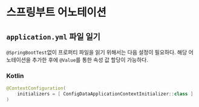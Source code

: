 # 스프링부트 어노테이션

## `application.yml` 파일 일기

`@SpringBootTest`없이 프로퍼티 파일을 읽기 위해서는 다음 설정이 필요하다. 해당 어노테이션을 추가한 후에 `@Value`를 통한 속성 값 할당이 가능하다.

### Kotlin
```java
@ContextConfiguration(
    initializers = [ ConfigDataApplicationContextInitializer::class ]
)
```